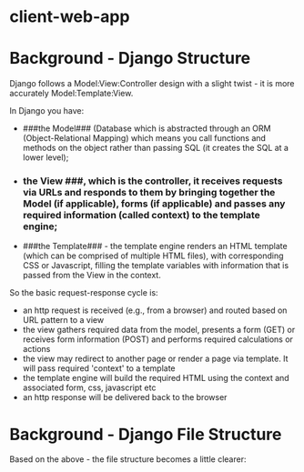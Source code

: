 # client-web-app


# Background - Django Structure
Django follows a Model:View:Controller design with a slight twist - it is more accurately Model:Template:View.  

In Django you have:
- ###the Model### (Database which is abstracted through an ORM (Object-Relational Mapping) which means you call functions and methods on the object rather than passing SQL (it creates the SQL at a lower level);

- ### the View ###, which is the controller, it receives requests via URLs and responds to them by bringing together the Model (if applicable), forms (if applicable) and passes any required information (called context) to the template engine;

- ###the Template### - the template engine renders an HTML template (which can be comprised of multiple HTML files), with corresponding CSS or Javascript, filling the template variables with information that is passed from the View in the context.

So the basic request-response cycle is:
+ an http request is received (e.g., from a browser) and routed based on URL pattern to a view
+ the view gathers required data from the model, presents a form (GET) or receives form information (POST) and performs required calculations or actions
+ the view may redirect to another page or render a page via template.  It will pass required 'context' to a template
+ the template engine will build the required HTML using the context and associated form, css, javascript etc
+ an http response will be delivered back to the browser

# Background - Django File Structure
Based on the above - the file structure becomes a little clearer:






